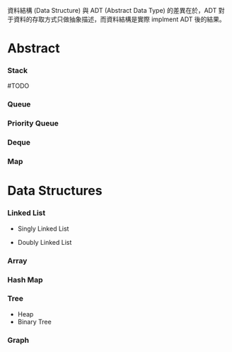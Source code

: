 資料結構 (Data Structure) 與 ADT (Abstract Data Type) 的差異在於，ADT 對于資料的存取方式只做抽象描述，而資料結構是實際 implment ADT 後的結果。

# Abstract

### Stack

#TODO 

### Queue

### Priority Queue

### Deque

### Map

# Data Structures

### Linked List

- Singly Linked List

- Doubly Linked List

### Array

### Hash Map

### Tree

- Heap
- Binary Tree

### Graph
